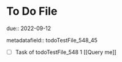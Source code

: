 # To Do File

due:: 2022-09-12

metadatafield:: todoTestFile_548_45

- [ ] Task of todoTestFile_548 1 [[Query me]]
